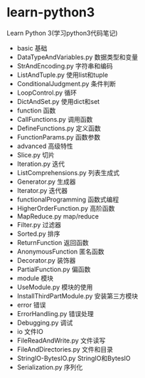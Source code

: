 # learn-python3
Learn Python 3(学习python3代码笔记)

- basic 基础
 - DataTypeAndVariables.py 数据类型和变量
 - StrAndEncoding.py 字符串和编码
 - ListAndTuple.py 使用list和tuple
 - ConditionalJudgment.py 条件判断
 - LoopControl.py 循环
 - DictAndSet.py 使用dict和set
- function 函数
 - CallFunctions.py 调用函数
 - DefineFunctions.py 定义函数
 - FunctionParams.py 函数参数
- advanced 高级特性
 - Slice.py 切片
 - Iteration.py 迭代
 - ListComprehensions.py 列表生成式
 - Generator.py 生成器
 - Iterator.py 迭代器
- functionalProgramming 函数式编程
 - HigherOrderFunction.py 高阶函数
 - MapReduce.py map/reduce
 - Filter.py 过滤器
 - Sorted.py 排序
 - ReturnFunction 返回函数
 - AnonymousFunction 匿名函数
 - Decorator.py 装饰器
 - PartialFunction.py 偏函数
- module 模块
 - UseModule.py 模块的使用
 - InstallThirdPartModule.py 安装第三方模块
- error 错误
 - ErrorHandling.py 错误处理
 - Debugging.py 调试
- io 文件IO
 - FileReadAndWrite.py 文件读写
 - FileAndDirectories.py 文件和目录
 - StringIO-BytesIO.py StringIO和BytesIO
 - Serialization.py 序列化